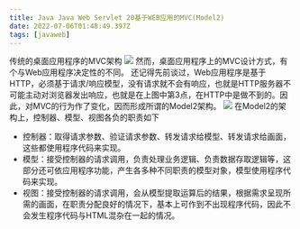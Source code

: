 ```yaml
---
title: Java Java Web Servlet 20基于WEB应用的MVC(Model2)
date: 2022-07-06T01:48:49.397Z
tags: [javaweb]
---
```

传统的桌面应用程序的MVC架构
![](../../images/桌面应用的MVC.jpg)
然而，桌面应用程序上的MVC设计方式，有个与Web应用程序决定性的不同。
还记得先前谈过，Web应用程序是基于HTTP，必须基于请求/响应模型，没有请求就不会有响应，也就是HTTP服务器不可能主动对浏览器发出响应，也就是在上图中第3点，在HTTP中是做不到的。因此，对MVC的行为作了变化，因而形成所谓的Model2架构。
![](../../images/WEB应用的MVC(Model2).jpg)
在Model2的架构上，控制器、模型、视图各负的职责如下

* 控制器：取得请求参数、验证请求参数、转发请求给模型、转发请求给画面，这些都使用程序代码来实现。
* 模型：接受控制器的请求调用，负责处理业务逻辑、负责数据存取逻辑等，这部分还可依应用程序功能，产生各多种不同职责的模型对象，模型使用程序代码来实现。
* 视图：接受控制器的请求调用，会从模型提取运算后的结果，根据需求呈现所需的画面，在职责分配良好的情况下，基本上可作到不出现程序代码，因此不会发生程序代码与HTML混杂在一起的情况。